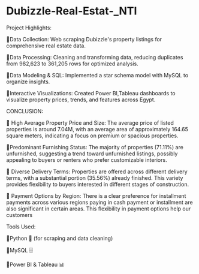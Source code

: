 # Dubizzle-Real-Estat-_NTI

Project Highlights:

🔹Data Collection: Web scraping Dubizzle's property listings for comprehensive real estate data.

🔹Data Processing: Cleaning and transforming data, reducing duplicates from 982,623 to 361,205 rows for optimized analysis.

🔹Data Modeling & SQL: Implemented a star schema model with MySQL to organize insights.

🔹Interactive Visualizations: Created Power BI,Tableau dashboards to visualize property prices, trends, and features across Egypt.

CONCLUSION:

🔹 High Average Property Price and Size: The average price of listed properties is around 7.04M,
 with an average area of approximately 164.65 square meters, indicating a focus on premium
 or spacious properties.
 
🔹Predominant Furnishing Status: The majority of properties (71.11%) are unfurnished,
 suggesting a trend toward unfurnished listings, possibly appealing to buyers or renters who
 prefer customizable interiors.
 
🔹 Diverse Delivery Terms: Properties are offered across different delivery terms, with a
 substantial portion (35.56%) already finished. This variety provides flexibility to buyers
 interested in different stages of construction.
 
🔹 Payment Options by Region: There is a clear preference for installment payments across
 various regions paying in cash payment or installment are also significant in certain areas.
 This flexibility in payment options help our customers

Tools Used:

🔹Python 🐍 (for scraping and data cleaning)

🔹MySQL 🗄️

🔹Power BI & Tableau 📊
